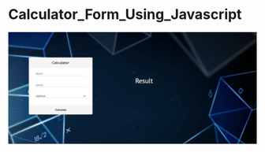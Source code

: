 # Calculator_Form_Using_Javascript
<img src="https://github.com/ishika1011/Calculator_Form_Using_Javascript/blob/main/screenshot.png">
